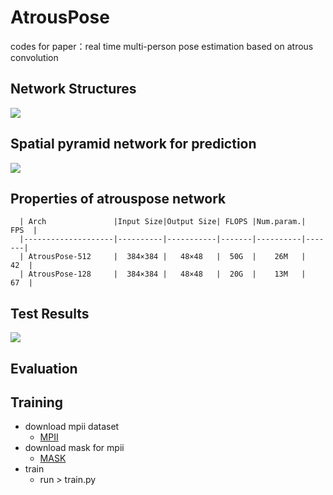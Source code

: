 # AtrousPose
codes for paper：real time multi-person pose estimation based on atrous convolution

## Network Structures
![](https://github.com/Sierkinhane/AtrousPose/blob/master/images/basicNet2.png)
## Spatial pyramid network for prediction
![](https://github.com/Sierkinhane/AtrousPose/blob/master/images/spatialpyramid.png)

## Properties of atrouspose network
      | Arch               |Input Size|Output Size| FLOPS |Num.param.|  FPS  |
      |--------------------|----------|-----------|-------|----------|-------|
      | AtrousPose-512     |  384×384 |   48×48   |  50G  |    26M   |   42  |
      | AtrousPose-128     |  384×384 |   48×48   |  20G  |    13M   |   67  |

## Test Results
![](https://github.com/Sierkinhane/AtrousPose/blob/master/images/demo2.png)

## Evaluation

## Training
   * download mpii dataset
      * [MPII](http://human-pose.mpi-inf.mpg.de/)
   * download mask for mpii
      * [MASK]()
   * train
      * run > train.py
